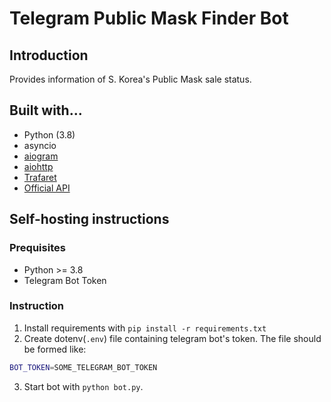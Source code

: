 # Telegram Public Mask Finder Bot

## Introduction

Provides information of S. Korea's Public Mask sale status.

## Built with...

- Python (3.8)
- asyncio
- [aiogram](https://github.com/aiogram/aiogram)
- [aiohttp](https://github.com/aio-libs/aiohttp)
- [Trafaret](https://github.com/Deepwalker/trafaret)
- [Official API](https://app.swaggerhub.com/apis-docs/Promptech/public-mask-info/20200307-oas3)

## Self-hosting instructions

### Prequisites

- Python >= 3.8
- Telegram Bot Token

### Instruction

1. Install requirements with `pip install -r requirements.txt`
2. Create dotenv(`.env`) file containing telegram bot's token. The file should be formed like:

```sh
BOT_TOKEN=SOME_TELEGRAM_BOT_TOKEN
```

3. Start bot with `python bot.py`.
